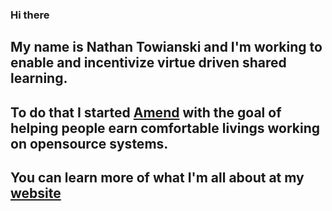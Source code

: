 ### Hi there

## My name is Nathan Towianski and I'm working to enable and incentivize virtue driven shared learning.

## To do that I started [Amend](https://joinamend.com) with the goal of helping people earn comfortable livings working on opensource systems.

## You can learn more of what I'm all about at my [website](https://www.nathantowianski.com)

<!--
**FutureNathan/FutureNathan** is a ✨ _special_ ✨ repository because its `README.md` (this file) appears on your GitHub profile.

-->
